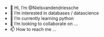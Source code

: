 - 👋 Hi, I’m @Nielsvandendriessche
- 👀 I’m interested in databases / datascience
- 🌱 I’m currently learning python
- 💞️ I’m looking to collaborate on ...
- 📫 How to reach me ...

<!---
Nielsvandendriessche/Nielsvandendriessche is a ✨ special ✨ repository because its `README.md` (this file) appears on your GitHub profile.
You can click the Preview link to take a look at your changes.
--->
